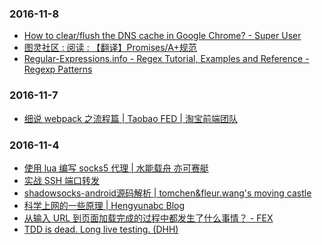 ### 2016-11-8<br />
+ [How to clear/flush the DNS cache in Google Chrome? - Super User](http://superuser.com/questions/203674/how-to-clear-flush-the-dns-cache-in-google-chrome)<br />
+ [图灵社区 : 阅读 : 【翻译】Promises/A+规范](http://www.ituring.com.cn/article/66566)<br />
+ [Regular-Expressions.info - Regex Tutorial, Examples and Reference - Regexp Patterns](http://www.regular-expressions.info/)<br />

### 2016-11-7<br />
+ [细说 webpack 之流程篇 | Taobao FED | 淘宝前端团队](http://taobaofed.org/blog/2016/09/09/webpack-flow/)<br />

### 2016-11-4<br />
+ [使用 lua 编写 socks5 代理 | 水能载舟 亦可赛艇](https://lengzzz.com/note/socks5-proxy-in-lua)<br />
+ [实战 SSH 端口转发](http://www.ibm.com/developerworks/cn/linux/l-cn-sshforward/)<br />
+ [shadowsocks-android源码解析 | tomchen&fleur.wang's moving castle](http://ct2wj.com/2016/02/28/shadowsocks-android-source-code-analysis/)<br />
+ [科学上网的一些原理 | Hengyunabc Blog](https://hengyunabc.github.io/something-about-science-surf-the-internet/)<br />
+ [从输入 URL 到页面加载完成的过程中都发生了什么事情？ - FEX](http://fex.baidu.com/blog/2014/05/what-happen/)<br />
+ [TDD is dead. Long live testing. (DHH)](http://david.heinemeierhansson.com/2014/tdd-is-dead-long-live-testing.html)<br />